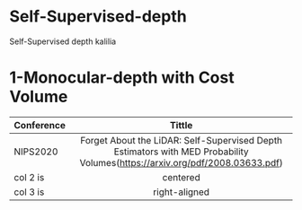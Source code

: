 # Self-Supervised-depth
Self-Supervised depth kalilia
# 1-Monocular-depth with Cost Volume
| Conference   |     Tittle                                                                              |
|--------------|:---------------------------------------------------------------------------------------:|
|  NIPS2020    |  Forget About the LiDAR: Self-Supervised Depth Estimators with MED Probability Volumes(https://arxiv.org/pdf/2008.03633.pdf)  |
| col 2 is     |    centered    |   $12 |
| col 3 is     | right-aligned  |    $1 |
